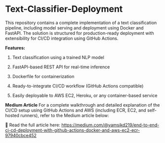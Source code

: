 # Text-Classifier-Deployment

This repository contains a complete implementation of a text classification pipeline, including model serving and deployment using Docker and FastAPI. The solution is structured for production-ready deployment with extensibility for CI/CD integration using GitHub Actions.

**Features:**

1. Text classification using a trained NLP model

2. FastAPI-based REST API for real-time inference

3. Dockerfile for containerization

4. Ready-to-integrate CI/CD workflow (GitHub Actions compatible)

5. Easily deployable to AWS EC2, Heroku, or any container-based service

**Medium Article**
For a complete walkthrough and detailed explanation of the CI/CD setup using GitHub Actions and AWS (including ECR, EC2, and self-hosted runners), refer to the Medium article below:

📖 Read the full article here:
https://medium.com/@vamsikd219/end-to-end-ci-cd-deployment-with-github-actions-docker-and-aws-ec2-ecr-97940cbce452
